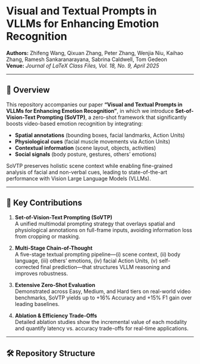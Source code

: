 # Visual and Textual Prompts in VLLMs for Enhancing Emotion Recognition

**Authors:** Zhifeng Wang, Qixuan Zhang, Peter Zhang, Wenjia Niu, Kaihao Zhang, Ramesh Sankaranarayana, Sabrina Caldwell, Tom Gedeon  
**Venue:** *Journal of LaTeX Class Files, Vol. 18, No. 9, April 2025*

---

## 📖 Overview

This repository accompanies our paper **“Visual and Textual Prompts in VLLMs for Enhancing Emotion Recognition”**, in which we introduce **Set-of-Vision-Text Prompting (SoVTP)**, a zero-shot framework that significantly boosts video-based emotion recognition by integrating:

- **Spatial annotations** (bounding boxes, facial landmarks, Action Units)  
- **Physiological cues** (facial muscle movements via Action Units)  
- **Contextual information** (scene layout, objects, activities)  
- **Social signals** (body posture, gestures, others’ emotions)

SoVTP preserves holistic scene context while enabling fine-grained analysis of facial and non-verbal cues, leading to state-of-the-art performance with Vision Large Language Models (VLLMs).

---

## 🔑 Key Contributions

1. **Set-of-Vision-Text Prompting (SoVTP)**  
   A unified multimodal prompting strategy that overlays spatial and physiological annotations on full-frame inputs, avoiding information loss from cropping or masking.

2. **Multi-Stage Chain-of-Thought**  
   A five-stage textual prompting pipeline—(i) scene context, (ii) body language, (iii) others’ emotions, (iv) facial Action Units, (v) self-corrected final prediction—that structures VLLM reasoning and improves robustness.

3. **Extensive Zero-Shot Evaluation**  
   Demonstrated across Easy, Medium, and Hard tiers on real-world video benchmarks, SoVTP yields up to +16% Accuracy and +15% F1 gain over leading baselines.

4. **Ablation & Efficiency Trade-Offs**  
   Detailed ablation studies show the incremental value of each modality and quantify latency vs. accuracy trade-offs for real-time applications.

---

## 🛠️ Repository Structure


